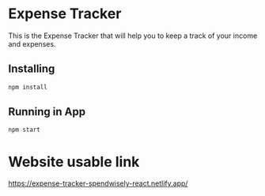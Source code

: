 # Expense Tracker

This is the Expense Tracker that will help you to keep a track of your income and expenses.

## Installing

```bash
npm install
```
## Running in App

```bash
npm start
```
# Website usable link
https://expense-tracker-spendwisely-react.netlify.app/
